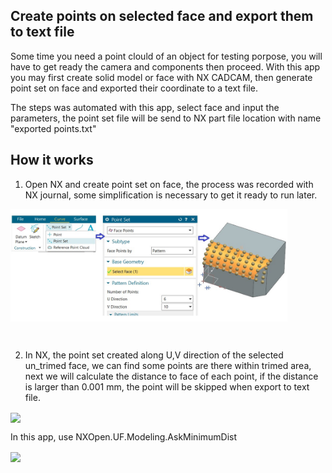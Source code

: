  ## Create points on selected face and export them to text file
Some time you need a point clould of an object for testing porpose, you will have to get ready the camera and components then proceed.  With this app you may first create solid model or face with NX CADCAM, then generate point set on face and exported their coordinate to a text file.

The steps was automated with this app, select face and input the parameters, the point set file will be send to NX part file location with name "exported points.txt"
<br/>
## How it works
1. Open NX and create point set on face, the process was recorded with NX journal, some simplification is necessary to get it ready to run later.
<p align="left">
<img src=https://github.com/Plus-1000/Create-point-set-on-face-with-NX-Open/blob/main/image/create%20pt%20on%20face.jpg height="180" align=center>
</p>

 
<br/>

2. In NX, the point set created along U,V direction of the selected un_trimed face, we can find some points are there within trimed area, next we will calculate the distance to face of each point, if the distance is larger than 0.001 mm, the point will be skipped when export to text file.
<p align="left">
<img src="https://github.com/Plus-1000/Create-point-set-on-face-and-export-to-txt/blob/main/image-2.png" height="180" align=center>
</p>


In this app, use NXOpen.UF.Modeling.AskMinimumDist 
<br/>
<p align="left">
<img src="https://github.com/Plus-1000/Create-point-set-on-face-and-export-to-txt/blob/main/image-3.png" height="120" align=center>
</p>
